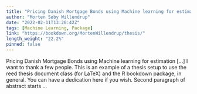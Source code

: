 ```yaml
---
title: "Pricing Danish Mortgage Bonds using Machine learning for estimation"
author: "Morten Søby Willendrup"
date: "2022-02-11T13:20:42Z"
tags: [Machine Learning, Package]
link: "https://bookdown.org/MortenWillendrup/thesis/"
length_weight: "22.2%"
pinned: false
---
```


Pricing Danish Mortgage Bonds using Machine learning for estimation [...] I want to thank a few people. This is an example of a thesis setup to use the reed thesis document class (for LaTeX) and the R bookdown package, in general. You can have a dedication here if you wish. Second paragraph of abstract starts ...
